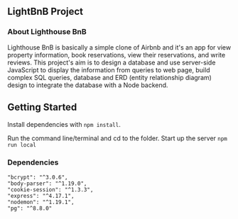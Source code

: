 
## LightBnB Project

### About Lighthouse BnB

Lighthouse BnB is basically a simple clone of Airbnb and it's an app for view property information, book reservations, view their reservations, and write reviews. This project's aim is to design a database and use server-side JavaScript to display the information from queries to web page, build complex SQL queries, database and ERD (entity relationship diagram) design to integrate the database with a Node backend.

## Getting Started

Install dependencies with `npm install`.

Run the command line/terminal and cd to the folder. Start up the server `npm run local`

### Dependencies
    "bcrypt": "^3.0.6",
    "body-parser": "^1.19.0",
    "cookie-session": "^1.3.3",
    "express": "^4.17.1",
    "nodemon": "^1.19.1",
    "pg": "^8.8.0"




